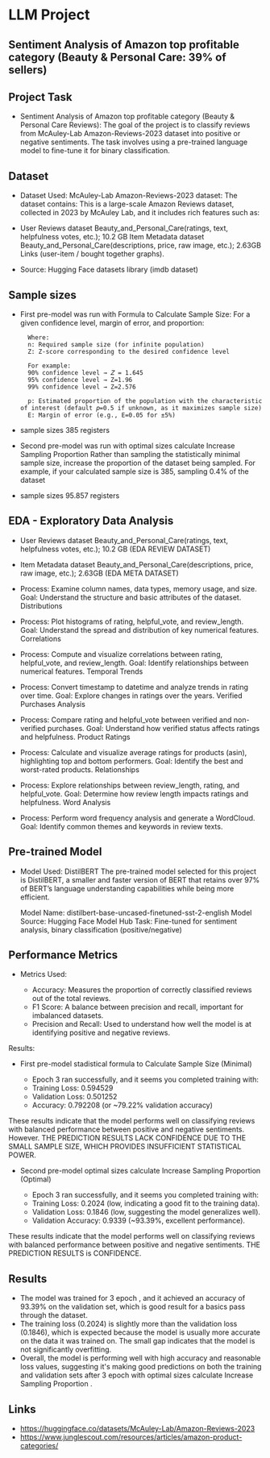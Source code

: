 # LLM Project
## Sentiment Analysis of Amazon top profitable category (Beauty & Personal Care: 39% of sellers) 

## Project Task
- Sentiment Analysis of Amazon top profitable category (Beauty & Personal Care Reviews):
    The goal of the project is to classify reviews from McAuley-Lab Amazon-Reviews-2023 dataset into positive or negative sentiments.
    The task involves using a pre-trained language model to fine-tune it for binary classification.

## Dataset
- Dataset Used: McAuley-Lab Amazon-Reviews-2023 dataset:
The dataset contains:
This is a large-scale Amazon Reviews dataset, collected in 2023 by McAuley Lab, and it includes rich features such as:

- User Reviews dataset Beauty_and_Personal_Care(ratings, text, helpfulness votes, etc.); 10.2 GB
Item Metadata dataset Beauty_and_Personal_Care(descriptions, price, raw image, etc.); 2.63GB
Links (user-item / bought together graphs).

- Source: Hugging Face datasets library (imdb dataset)

## Sample sizes 

- First pre-model was run with Formula to Calculate Sample Size:
For a given confidence level, margin of error, and proportion:

        Where:
        n: Required sample size (for infinite population)
        Z: Z-score corresponding to the desired confidence level

        For example:
        90% confidence level → 𝑍 = 1.645
        95% confidence level → Z=1.96
        99% confidence level → Z=2.576

        p: Estimated proportion of the population with the characteristic of interest (default 𝑝=0.5 if unknown, as it maximizes sample size)
        E: Margin of error (e.g., E=0.05 for ±5%)
- sample sizes 385 registers

- Second pre-model was run with optimal sizes calculate Increase Sampling Proportion
Rather than sampling the statistically minimal sample size, increase the proportion of the dataset being sampled. For example, if your calculated sample size is 385, sampling 0.4% of the dataset 
- sample sizes 95.857 registers

## EDA - Exploratory Data Analysis 


- User Reviews dataset Beauty_and_Personal_Care(ratings, text, helpfulness votes, etc.); 10.2 GB (EDA REVIEW DATASET)
- Item Metadata dataset Beauty_and_Personal_Care(descriptions, price, raw image, etc.); 2.63GB (EDA META DATASET)


- Process: Examine column names, data types, memory usage, and size.
    Goal: Understand the structure and basic attributes of the dataset.
    Distributions

- Process: Plot histograms of rating, helpful_vote, and review_length.
    Goal: Understand the spread and distribution of key numerical features.
    Correlations

- Process: Compute and visualize correlations between rating, helpful_vote, and review_length.
    Goal: Identify relationships between numerical features.
    Temporal Trends

- Process: Convert timestamp to datetime and analyze trends in rating over time.
    Goal: Explore changes in ratings over the years.
    Verified Purchases Analysis

- Process: Compare rating and helpful_vote between verified and non-verified purchases.
    Goal: Understand how verified status affects ratings and helpfulness.
    Product Ratings

- Process: Calculate and visualize average ratings for products (asin), highlighting top and bottom performers.
    Goal: Identify the best and worst-rated products.
    Relationships

- Process: Explore relationships between review_length, rating, and helpful_vote.
    Goal: Determine how review length impacts ratings and helpfulness.
    Word Analysis

- Process: Perform word frequency analysis and generate a WordCloud.
    Goal: Identify common themes and keywords in review texts.


## Pre-trained Model
- Model Used: DistilBERT
    The pre-trained model selected for this project is DistilBERT, a smaller and faster version of BERT that retains over 97% of BERT’s language understanding capabilities while being more efficient.

    Model Name: distilbert-base-uncased-finetuned-sst-2-english
    Model Source: Hugging Face Model Hub
    Task: Fine-tuned for sentiment analysis, binary classification (positive/negative)

## Performance Metrics
- Metrics Used:

    - Accuracy: Measures the proportion of correctly classified reviews out of the total reviews.
    - F1 Score: A balance between precision and recall, important for imbalanced datasets.
    - Precision and Recall: Used to understand how well the model is at identifying positive and negative reviews.

Results:
- First pre-model stadistical formula to Calculate Sample Size (Minimal)

    - Epoch 3 ran successfully, and it seems you completed training with:
    - Training Loss: 0.594529
    - Validation Loss: 0.501252
    - Accuracy: 0.792208 (or ~79.22% validation accuracy)

These results indicate that the model performs well on classifying reviews with balanced performance between positive and negative sentiments. However. THE PREDICTION RESULTS LACK CONFIDENCE DUE TO THE SMALL SAMPLE SIZE, WHICH PROVIDES INSUFFICIENT STATISTICAL POWER.

- Second pre-model optimal sizes calculate Increase Sampling Proportion (Optimal)

    - Epoch 3 ran successfully, and it seems you completed training with:
    - Training Loss: 0.2024 (low, indicating a good fit to the training data).
    - Validation Loss: 0.1846 (low, suggesting the model generalizes well).
    - Validation Accuracy: 0.9339 (~93.39%, excellent performance).

These results indicate that the model performs well on classifying reviews with balanced performance between positive and negative sentiments. 
THE PREDICTION RESULTS is CONFIDENCE.
  

## Results 
- The model was trained for 3 epoch , and it achieved an accuracy of 93.39% on the validation set, which is good result for a basics pass through the dataset.
- The training loss (0.2024) is slightly more than the validation loss (0.1846), which is expected because the model is usually more accurate on the data it was trained on. The small gap indicates that the model is not significantly overfitting.
- Overall, the model is performing well with high accuracy and reasonable loss values, suggesting it's making good predictions on both the training and validation sets after 3 epoch with optimal sizes calculate Increase Sampling Proportion .

## Links 
- https://huggingface.co/datasets/McAuley-Lab/Amazon-Reviews-2023
- https://www.junglescout.com/resources/articles/amazon-product-categories/



